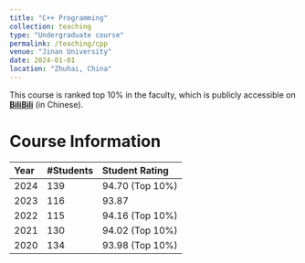 ```yaml
---
title: "C++ Programming"
collection: teaching
type: "Undergraduate course"
permalink: /teaching/cpp
venue: "Jinan University"
date: 2024-01-01
location: "Zhuhai, China"
---
```


This course is ranked top 10% in the faculty, which is publicly accessible on [**BiliBili**](https://www.bilibili.com/video/BV1JTHxeDEof/) (in Chinese).

Course Information
======

| Year    | #Students | Student Rating  |
|:--------|:----------|:----------------|
| 2024    | 139       | 94.70 (Top 10%) |
| 2023    | 116       | 93.87           |
| 2022    | 115       | 94.16 (Top 10%) |
| 2021    | 130       | 94.02 (Top 10%) |
| 2020    | 134       | 93.98 (Top 10%) |